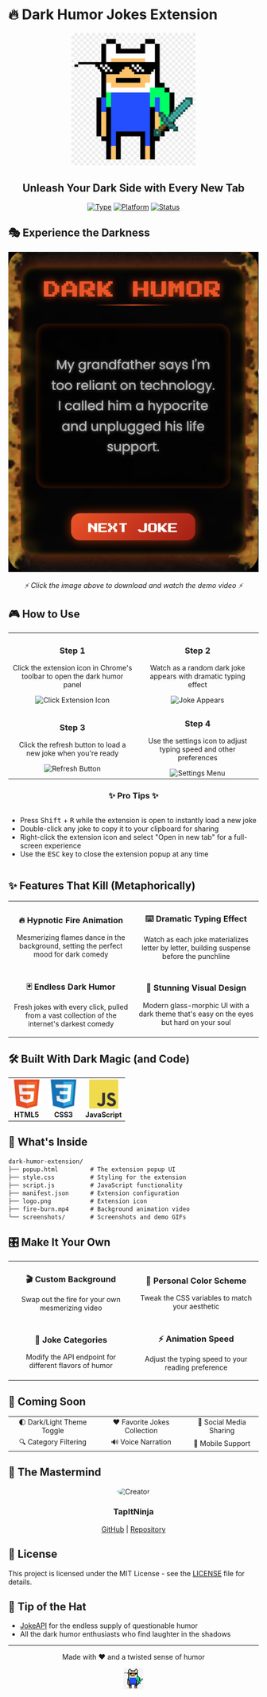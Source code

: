 # 🔥 Dark Humor Jokes Extension

<div align="center">
  <img src="https://github.com/TapItNinja/Dad-jokes/raw/main/component/logo.png" alt="Dark Humor Logo" width="250"/>
  
  <h2>Unleash Your Dark Side with Every New Tab</h2>
  
  [![Type](https://img.shields.io/badge/Type-Chrome_Extension-4285F4.svg?style=for-the-badge)](https://chrome.google.com/webstore/)
  [![Platform](https://img.shields.io/badge/Platform-Chrome-4285F4.svg?style=for-the-badge)](https://chrome.google.com/)
  [![Status](https://img.shields.io/badge/Status-🔥_HOT-FF4500.svg?style=for-the-badge)](https://github.com/TapItNinja/Dad-jokes)
</div>

## 🎭 Experience the Darkness

<div align="center">
  <a href="https://github.com/TapItNinja/Dad-jokes/raw/main/component/demo.mp4">
    <img src="https://github.com/TapItNinja/Dad-jokes/blob/main/component/demopic.png" alt="Demo Video - Click to Watch"/>
  </a>
  <p><em>⚡ Click the image above to download and watch the demo video ⚡</em></p>
</div>

## 🎮 How to Use

<div align="center">
  <table>
    <tr>
      <td align="center">
        <h3>Step 1</h3>
        <p>Click the extension icon in Chrome's toolbar to open the dark humor panel</p>
        <img src="https://via.placeholder.com/120x80/1a1a1a/ff4500?text=Click+Icon" alt="Click Extension Icon"/>
      </td>
      <td align="center">
        <h3>Step 2</h3>
        <p>Watch as a random dark joke appears with dramatic typing effect</p>
        <img src="https://via.placeholder.com/120x80/1a1a1a/ff4500?text=Joke+Appears" alt="Joke Appears"/>
      </td>
    </tr>
    <tr>
      <td align="center">
        <h3>Step 3</h3>
        <p>Click the refresh button to load a new joke when you're ready</p>
        <img src="https://via.placeholder.com/120x80/1a1a1a/ff4500?text=Refresh" alt="Refresh Button"/>
      </td>
      <td align="center">
        <h3>Step 4</h3>
        <p>Use the settings icon to adjust typing speed and other preferences</p>
        <img src="https://via.placeholder.com/120x80/1a1a1a/ff4500?text=Settings" alt="Settings Menu"/>
      </td>
    </tr>
  </table>
</div>

<div align="center">
  <h3>✨ Pro Tips ✨</h3>
  <ul align="left" style="display:inline-block; text-align:left;">
    <li>Press <kbd>Shift</kbd> + <kbd>R</kbd> while the extension is open to instantly load a new joke</li>
    <li>Double-click any joke to copy it to your clipboard for sharing</li>
    <li>Right-click the extension icon and select "Open in new tab" for a full-screen experience</li>
    <li>Use the <kbd>ESC</kbd> key to close the extension popup at any time</li>
  </ul>
</div>

## ✨ Features That Kill (Metaphorically)

<div align="center">
  <table>
    <tr>
      <td width="50%" align="center">
        <h3>🔥 Hypnotic Fire Animation</h3>
        <p>Mesmerizing flames dance in the background, setting the perfect mood for dark comedy</p>
      </td>
      <td width="50%" align="center">
        <h3>⌨️ Dramatic Typing Effect</h3>
        <p>Watch as each joke materializes letter by letter, building suspense before the punchline</p>
      </td>
    </tr>
    <tr>
      <td width="50%" align="center">
        <h3>🃏 Endless Dark Humor</h3>
        <p>Fresh jokes with every click, pulled from a vast collection of the internet's darkest comedy</p>
      </td>
      <td width="50%" align="center">
        <h3>🎨 Stunning Visual Design</h3>
        <p>Modern glass-morphic UI with a dark theme that's easy on the eyes but hard on your soul</p>
      </td>
    </tr>
  </table>
</div>

## 🛠️ Built With Dark Magic (and Code)

<div align="center">
  <table>
    <tr>
      <td align="center"><img src="https://raw.githubusercontent.com/devicons/devicon/master/icons/html5/html5-original.svg" width="60"/><br/><b>HTML5</b></td>
      <td align="center"><img src="https://raw.githubusercontent.com/devicons/devicon/master/icons/css3/css3-original.svg" width="60"/><br/><b>CSS3</b></td>
      <td align="center"><img src="https://raw.githubusercontent.com/devicons/devicon/master/icons/javascript/javascript-original.svg" width="60"/><br/><b>JavaScript</b></td>
    </tr>
  </table>
</div>

## 🧩 What's Inside

```
dark-humor-extension/
├── popup.html         # The extension popup UI
├── style.css          # Styling for the extension
├── script.js          # JavaScript functionality
├── manifest.json      # Extension configuration
├── logo.png           # Extension icon
├── fire-burn.mp4      # Background animation video
└── screenshots/       # Screenshots and demo GIFs
```

## 🎛️ Make It Your Own

<div align="center">
  <table>
    <tr>
      <td width="50%" align="center">
        <h3>🎬 Custom Background</h3>
        <p>Swap out the fire for your own mesmerizing video</p>
      </td>
      <td width="50%" align="center">
        <h3>🎨 Personal Color Scheme</h3>
        <p>Tweak the CSS variables to match your aesthetic</p>
      </td>
    </tr>
    <tr>
      <td width="50%" align="center">
        <h3>🔄 Joke Categories</h3>
        <p>Modify the API endpoint for different flavors of humor</p>
      </td>
      <td width="50%" align="center">
        <h3>⚡ Animation Speed</h3>
        <p>Adjust the typing speed to your reading preference</p>
      </td>
    </tr>
  </table>
</div>

## 🔮 Coming Soon

<div align="center">
  <table>
    <tr>
      <td align="center">🌓 Dark/Light Theme Toggle</td>
      <td align="center">❤️ Favorite Jokes Collection</td>
      <td align="center">📲 Social Media Sharing</td>
    </tr>
    <tr>
      <td align="center">🔍 Category Filtering</td>
      <td align="center">🔊 Voice Narration</td>
      <td align="center">📱 Mobile Support</td>
    </tr>
  </table>
</div>

## 👤 The Mastermind

<div align="center">
  <img src="https://via.placeholder.com/150/1a1a1a/ff4500?text=TapItNinja" alt="Creator" width="150" style="border-radius:50%"/>
  <h3>TapItNinja</h3>
  <p>
    <a href="https://github.com/TapItNinja">GitHub</a> |
    <a href="https://github.com/TapItNinja/Dad-jokes">Repository</a>
  </p>
</div>

## 📄 License

This project is licensed under the MIT License - see the [LICENSE](LICENSE) file for details.

## 🙏 Tip of the Hat

- [JokeAPI](https://v2.jokeapi.dev/) for the endless supply of questionable humor
- All the dark humor enthusiasts who find laughter in the shadows

---

<div align="center">
  <p>Made with ❤️ and a twisted sense of humor</p>
  <img src="https://github.com/TapItNinja/Dad-jokes/raw/main/component/logo.png" alt="Dark Humor Logo" width="40"/>
</div>

